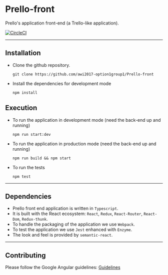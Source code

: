 
# Prello-front

Prello's application front-end (a Trello-like application).

[![CircleCI](https://circleci.com/gh/awi2017-option1group1/Prello-front/tree/master.svg?style=svg)](https://circleci.com/gh/awi2017-option1group1/Prello-front/tree/master)

- - - - - - - - -

## Installation

- Clone the github repository. 

    `git clone https://github.com/awi2017-option1group1/Prello-front`
- Install the dependencies for development mode 

	`npm install`

## Execution

- To run the application in development mode (need the back-end up and running) 

    `npm run start:dev`
- To run the application in production mode (need the back-end up and running) 

	`npm run build && npm start`
- To run the tests

	`npm test`

- - - - - - - - -

## Dependencies

- Prello front end application is written in `Typescript`.  
- It is built with the React ecosystem: `React`, `Redux`, `React-Router`, `React-Dom`, `Redux-thunk`.  
- To handle the packaging of the application we use `Webpack`.  
- To test the application we use `Jest` enhanced with `Enzyme`.
- The look and feel is provided by `semantic-react`.

- - - - - - - - -

## Contributing

Please follow the Google Angular guidelines: 
[Guidelines](https://github.com/angular/angular.js/blob/master/CONTRIBUTING.md#-git-commit-guidelines)



